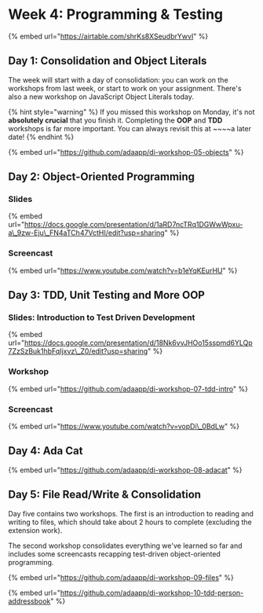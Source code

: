 # Week 4: Programming & Testing

{% embed url="https://airtable.com/shrKs8XSeudbrYwvI" %}

## Day 1: Consolidation and Object Literals

The week will start with a day of consolidation: you can work on the workshops from last week, or start to work on your assignment. There's also a new workshop on JavaScript Object Literals today.

{% hint style="warning" %}
If you missed this workshop on Monday, it's not **absolutely crucial** that you finish it. Completing the **OOP** and **TDD** workshops is far more important. You can always revisit this at ~~~~a later date!
{% endhint %}

{% embed url="https://github.com/adaapp/di-workshop-05-objects" %}

## Day 2: Object-Oriented Programming

### Slides

{% embed url="https://docs.google.com/presentation/d/1aRD7ncTRq1DGWwWpxu-a\_9zw-Eju\_FN4aTCh47VctHI/edit?usp=sharing" %}

### Screencast

{% embed url="https://www.youtube.com/watch?v=b1eYqKEurHU" %}

## Day 3: TDD, Unit Testing and More OOP

### Slides: Introduction to Test Driven Development

{% embed url="https://docs.google.com/presentation/d/18Nk6vvJHOo15sspmd6YLQp7ZzSzBuk1hbFqIjxvz\_Z0/edit?usp=sharing" %}

### Workshop

{% embed url="https://github.com/adaapp/di-workshop-07-tdd-intro" %}

### Screencast

{% embed url="https://www.youtube.com/watch?v=vopDi\_0BdLw" %}

## Day 4: Ada Cat

{% embed url="https://github.com/adaapp/di-workshop-08-adacat" %}

## Day 5: File Read/Write & Consolidation

Day five contains two workshops. The first is an introduction to reading and writing to files, which should take about 2 hours to complete \(excluding the extension work\).

The second workshop consolidates everything we've learned so far and includes some screencasts recapping test-driven object-oriented programming.

{% embed url="https://github.com/adaapp/di-workshop-09-files" %}

{% embed url="https://github.com/adaapp/di-workshop-10-tdd-person-addressbook" %}



